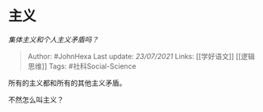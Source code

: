 # 主义
*集体主义和个人主义矛盾吗？*

> Author: #JohnHexa
Last update: *23/07/2021* 
Links: [[学好语文]] [[逻辑思维]]
Tags:  #社科Social-Science 



所有的主义都和所有的其他主义矛盾。

不然怎么叫主义？



